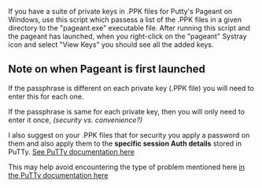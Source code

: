 If you have a suite of private keys in .PPK files for Putty's Pageant on Windows, use this script which passess a list of the .PPK files in a given directory to the "pageant.exe" executable file. After running this script and the pageant has launched, when you right-click on the "pageant" Systray icon and select "View Keys" you should see all the added keys.

## Note on when Pageant is first launched
If the passphrase is different on each private key (.PPK file) you will need to enter this for each one. 

If the passphrase is same for each private key, then you will only need to enter it once, _(security vs. convenience?)_

I also suggest on your .PPK files that for security you apply a password on them and also apply them to the **specific session Auth details** stored in PuTTy.
[See PuTTy documentation here](https://documentation.help/PuTTY/config-ssh-privkey.html#S4.22.8)

This may help avoid encountering the type of problem mentioned here [in the PuTTy documentation here](https://documentation.help/PuTTY/errors-toomanyauth.html)
